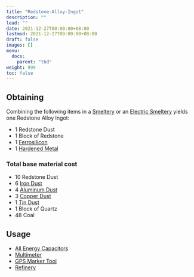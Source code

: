 ```yaml
---
title: "Redstone-Alloy-Ingot"
description: ""
lead: ""
date: 2021-12-27T00:00:00+08:00
lastmod: 2021-12-27T00:00:00+08:00
draft: false
images: []
menu: 
  docs:
    parent: "tbd"
weight: 999
toc: false
---
```


## Obtaining

Combining the following items in a [Smeltery](/docs/slimefun/smeltery) or an [Electric Smeltery](/docs/slimefun/electric-smeltery) yields one Redstone Alloy Ingot:

* 1 Redstone Dust
* 1 Block of Redstone
* 1 [Ferrosilicon](/docs/slimefun/ferrosilicon)
* 1 [Hardened Metal](/docs/slimefun/hardened-metal)

### Total base material cost

* 10 Redstone Dust
* 6 [Iron Dust](/docs/slimefun/iron-dust)
* 4 [Aluminum Dust](/docs/slimefun/aluminum-dust)
* 3 [Copper Dust](/docs/slimefun/copper-dust)
* 1 [Tin Dust](/docs/slimefun/tin-dust)
* 1 Block of Quartz
* 48 Coal

## Usage

* [All Energy Capacitors](/docs/slimefun/energy-capacitors)
* [Multimeter](/docs/slimefun/technical-gadgets#multimeter)
* [GPS Marker Tool](/docs/slimefun/gps-marker-tool)
* [Refinery](/docs/slimefun/refinery)
